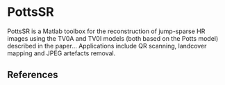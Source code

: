 # PottsSR

PottsSR is a Matlab toolbox for the reconstruction of jump-sparse HR images using the TV0A and TV0I models (both based on the Potts model) described in the paper... Applications include QR scanning, landcover mapping and JPEG artefacts removal.


## References
